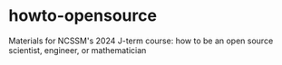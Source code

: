 # howto-opensource
Materials for NCSSM's 2024 J-term course: how to be an open source scientist, engineer, or mathematician
